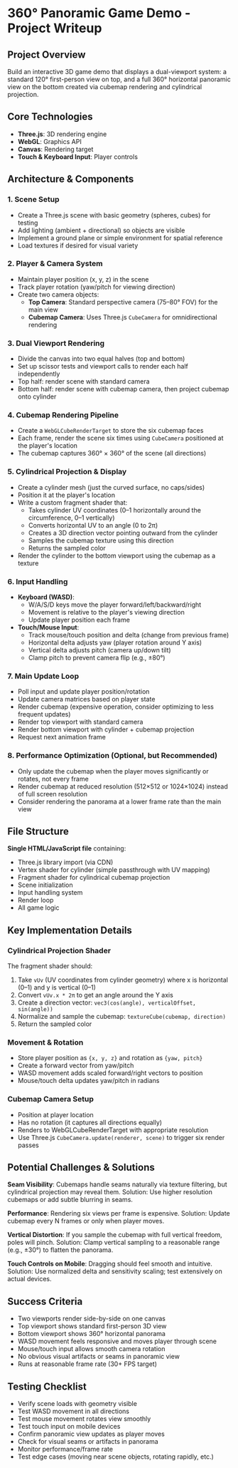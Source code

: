 # 360° Panoramic Game Demo - Project Writeup

## Project Overview

Build an interactive 3D game demo that displays a dual-viewport system: a standard 120° first-person view on top, and a full 360° horizontal panoramic view on the bottom created via cubemap rendering and cylindrical projection.

## Core Technologies

- **Three.js**: 3D rendering engine
- **WebGL**: Graphics API
- **Canvas**: Rendering target
- **Touch & Keyboard Input**: Player controls

## Architecture & Components

### 1. Scene Setup
- Create a Three.js scene with basic geometry (spheres, cubes) for testing
- Add lighting (ambient + directional) so objects are visible
- Implement a ground plane or simple environment for spatial reference
- Load textures if desired for visual variety

### 2. Player & Camera System
- Maintain player position (x, y, z) in the scene
- Track player rotation (yaw/pitch for viewing direction)
- Create two camera objects:
  - **Top Camera**: Standard perspective camera (75–80° FOV) for the main view
  - **Cubemap Camera**: Uses Three.js `CubeCamera` for omnidirectional rendering

### 3. Dual Viewport Rendering
- Divide the canvas into two equal halves (top and bottom)
- Set up scissor tests and viewport calls to render each half independently
- Top half: render scene with standard camera
- Bottom half: render scene with cubemap camera, then project cubemap onto cylinder

### 4. Cubemap Rendering Pipeline
- Create a `WebGLCubeRenderTarget` to store the six cubemap faces
- Each frame, render the scene six times using `CubeCamera` positioned at the player's location
- The cubemap captures 360° × 360° of the scene (all directions)

### 5. Cylindrical Projection & Display
- Create a cylinder mesh (just the curved surface, no caps/sides)
- Position it at the player's location
- Write a custom fragment shader that:
  - Takes cylinder UV coordinates (0–1 horizontally around the circumference, 0–1 vertically)
  - Converts horizontal UV to an angle (0 to 2π)
  - Creates a 3D direction vector pointing outward from the cylinder
  - Samples the cubemap texture using this direction
  - Returns the sampled color
- Render the cylinder to the bottom viewport using the cubemap as a texture

### 6. Input Handling
- **Keyboard (WASD)**:
  - W/A/S/D keys move the player forward/left/backward/right
  - Movement is relative to the player's viewing direction
  - Update player position each frame
- **Touch/Mouse Input**:
  - Track mouse/touch position and delta (change from previous frame)
  - Horizontal delta adjusts yaw (player rotation around Y axis)
  - Vertical delta adjusts pitch (camera up/down tilt)
  - Clamp pitch to prevent camera flip (e.g., ±80°)

### 7. Main Update Loop
- Poll input and update player position/rotation
- Update camera matrices based on player state
- Render cubemap (expensive operation, consider optimizing to less frequent updates)
- Render top viewport with standard camera
- Render bottom viewport with cylinder + cubemap projection
- Request next animation frame

### 8. Performance Optimization (Optional, but Recommended)
- Only update the cubemap when the player moves significantly or rotates, not every frame
- Render cubemap at reduced resolution (512×512 or 1024×1024) instead of full screen resolution
- Consider rendering the panorama at a lower frame rate than the main view

## File Structure

**Single HTML/JavaScript file** containing:
- Three.js library import (via CDN)
- Vertex shader for cylinder (simple passthrough with UV mapping)
- Fragment shader for cylindrical cubemap projection
- Scene initialization
- Input handling system
- Render loop
- All game logic

## Key Implementation Details

### Cylindrical Projection Shader
The fragment shader should:
1. Take `vUv` (UV coordinates from cylinder geometry) where x is horizontal (0–1) and y is vertical (0–1)
2. Convert `vUv.x * 2π` to get an angle around the Y axis
3. Create a direction vector: `vec3(cos(angle), verticalOffset, sin(angle))`
4. Normalize and sample the cubemap: `textureCube(cubemap, direction)`
5. Return the sampled color

### Movement & Rotation
- Store player position as `{x, y, z}` and rotation as `{yaw, pitch}`
- Create a forward vector from yaw/pitch
- WASD movement adds scaled forward/right vectors to position
- Mouse/touch delta updates yaw/pitch in radians

### Cubemap Camera Setup
- Position at player location
- Has no rotation (it captures all directions equally)
- Renders to WebGLCubeRenderTarget with appropriate resolution
- Use Three.js `CubeCamera.update(renderer, scene)` to trigger six render passes

## Potential Challenges & Solutions

**Seam Visibility**: Cubemaps handle seams naturally via texture filtering, but cylindrical projection may reveal them. Solution: Use higher resolution cubemaps or add subtle blurring in seams.

**Performance**: Rendering six views per frame is expensive. Solution: Update cubemap every N frames or only when player moves.

**Vertical Distortion**: If you sample the cubemap with full vertical freedom, poles will pinch. Solution: Clamp vertical sampling to a reasonable range (e.g., ±30°) to flatten the panorama.

**Touch Controls on Mobile**: Dragging should feel smooth and intuitive. Solution: Use normalized delta and sensitivity scaling; test extensively on actual devices.

## Success Criteria

- Two viewports render side-by-side on one canvas
- Top viewport shows standard first-person 3D view
- Bottom viewport shows 360° horizontal panorama
- WASD movement feels responsive and moves player through scene
- Mouse/touch input allows smooth camera rotation
- No obvious visual artifacts or seams in panoramic view
- Runs at reasonable frame rate (30+ FPS target)

## Testing Checklist

- Verify scene loads with geometry visible
- Test WASD movement in all directions
- Test mouse movement rotates view smoothly
- Test touch input on mobile devices
- Confirm panoramic view updates as player moves
- Check for visual seams or artifacts in panorama
- Monitor performance/frame rate
- Test edge cases (moving near scene objects, rotating rapidly, etc.)